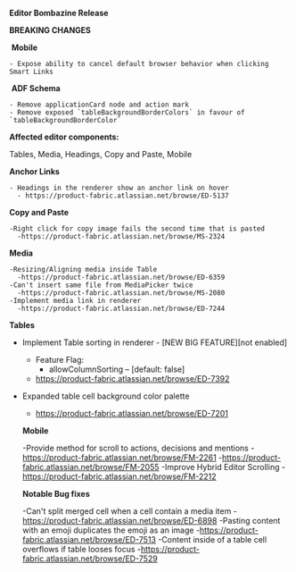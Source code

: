 **Editor Bombazine Release**

  **BREAKING CHANGES**

​    **Mobile**

    - Expose ability to cancel default browser behavior when clicking Smart Links

​    **ADF Schema**

    - Remove applicationCard node and action mark
    - Remove exposed `tableBackgroundBorderColors` in favour of `tableBackgroundBorderColor`



  **Affected editor components:**

  Tables, Media, Headings, Copy and Paste, Mobile

  **Anchor Links**

    - Headings in the renderer show an anchor link on hover
      - https://product-fabric.atlassian.net/browse/ED-5137

  **Copy and Paste**

    -Right click for copy image fails the second time that is pasted
      -https://product-fabric.atlassian.net/browse/MS-2324

  **Media**

    -Resizing/Aligning media inside Table 
      -https://product-fabric.atlassian.net/browse/ED-6359
    -Can't insert same file from MediaPicker twice 
      -https://product-fabric.atlassian.net/browse/MS-2080
    -Implement media link in renderer
      -https://product-fabric.atlassian.net/browse/ED-7244

  **Tables**

- Implement Table sorting in renderer - [NEW BIG FEATURE][not enabled]
  - Feature Flag:
    - allowColumnSorting – [default: false]
  - https://product-fabric.atlassian.net/browse/ED-7392
- Expanded table cell background color palette
  - https://product-fabric.atlassian.net/browse/ED-7201

  **Mobile**

    -Provide method for scroll to actions, decisions and mentions
      -https://product-fabric.atlassian.net/browse/FM-2261
      -https://product-fabric.atlassian.net/browse/FM-2055
    -Improve Hybrid Editor Scrolling
      -https://product-fabric.atlassian.net/browse/FM-2212

  **Notable Bug fixes**

    -Can't split merged cell when a cell contain a media item
      -https://product-fabric.atlassian.net/browse/ED-6898
    -Pasting content with an emoji duplicates the emoji as an image
      -https://product-fabric.atlassian.net/browse/ED-7513
    -Content inside of a table cell overflows if table looses focus
      -https://product-fabric.atlassian.net/browse/ED-7529